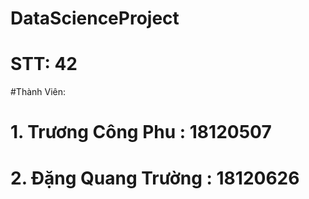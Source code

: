 # DataScienceProject
# STT: 42
#Thành Viên:
# 1. Trương Công Phu : 18120507
# 2. Đặng Quang Trường : 18120626
